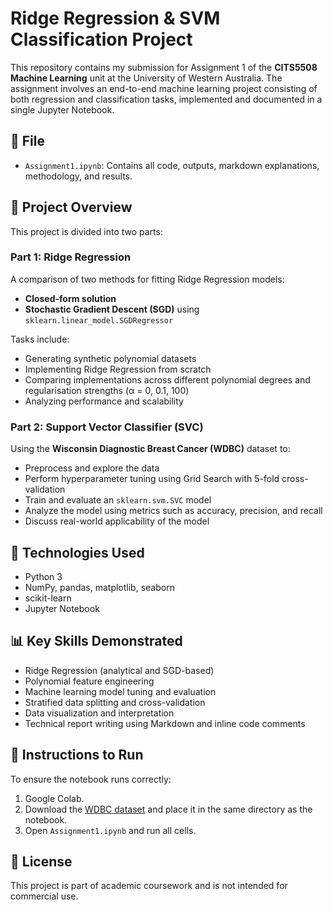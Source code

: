 # Ridge Regression & SVM Classification Project 

This repository contains my submission for Assignment 1 of the **CITS5508 Machine Learning** unit at the University of Western Australia. The assignment involves an end-to-end machine learning project consisting of both regression and classification tasks, implemented and documented in a single Jupyter Notebook.

## 📁 File

- `Assignment1.ipynb`: Contains all code, outputs, markdown explanations, methodology, and results.

## 🧠 Project Overview

This project is divided into two parts:

### Part 1: Ridge Regression

A comparison of two methods for fitting Ridge Regression models:
- **Closed-form solution**
- **Stochastic Gradient Descent (SGD)** using `sklearn.linear_model.SGDRegressor`

Tasks include:
- Generating synthetic polynomial datasets
- Implementing Ridge Regression from scratch
- Comparing implementations across different polynomial degrees and regularisation strengths (α = 0, 0.1, 100)
- Analyzing performance and scalability

### Part 2: Support Vector Classifier (SVC)

Using the **Wisconsin Diagnostic Breast Cancer (WDBC)** dataset to:
- Preprocess and explore the data
- Perform hyperparameter tuning using Grid Search with 5-fold cross-validation
- Train and evaluate an `sklearn.svm.SVC` model
- Analyze the model using metrics such as accuracy, precision, and recall
- Discuss real-world applicability of the model

## 🔧 Technologies Used

- Python 3
- NumPy, pandas, matplotlib, seaborn
- scikit-learn
- Jupyter Notebook

## 📊 Key Skills Demonstrated

- Ridge Regression (analytical and SGD-based)
- Polynomial feature engineering
- Machine learning model tuning and evaluation
- Stratified data splitting and cross-validation
- Data visualization and interpretation
- Technical report writing using Markdown and inline code comments

## 📌 Instructions to Run

To ensure the notebook runs correctly:

1. Google Colab.
2. Download the [WDBC dataset](https://doi.org/10.24432/C5DW2B) and place it in the same directory as the notebook.
3. Open `Assignment1.ipynb` and run all cells.

## 📝 License

This project is part of academic coursework and is not intended for commercial use.
